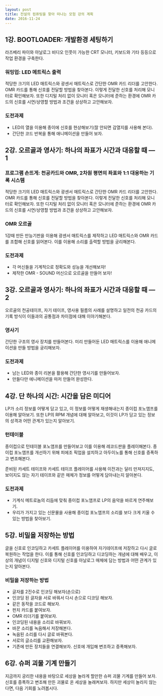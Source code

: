 ```yaml
---
layout: post
title: 전설의 컴퓨팅을 찾아 떠나는 모험 강의 계획
date: 2016-11-24
---
```


## 1강. BOOTLOADER: 개발환경 세팅하기

라즈베리 파이와 아날로그 비디오 인풋이 가능한 CRT 모니터, 키보드와 기타 등등으로 작업 환경을 구축한다.

### 워밍업: LED 메트릭스 출력

적당한 크기의 LED 매트릭스와 광센서 매트릭스로 간단한 OMR 카드 리더를 고안한다. OMR 카드를 통해 신호를 전달할 방법을 찾아본다. 이렇게 전달한 신호를 처리해 모니터로 확인해보자. 또한 디지털 처리 없이 모니터 혹은 모니터에 준하는 환경에 OMR 카드의 신호를 시연/상영할 방법과 조건을 상상하고 고안해보자.

### 도전과제
- LED의 열을 이용해 종이에 신호를 현상해보기(잘 안되면 감열지를 사용해 본다).
- 간단한 코드 반복을 통해 애니메이션을 만들어 보자.

## 2강. 오르골과 영사기: 하나의 좌표가 시간과 대응할 때 ― 1

### 프로그램 손뜨게: 천공카드와 OMR, 2차원 평면의 좌표와 1:1 대응하는 기록 시스템

적당한 크기의 LED 매트릭스와 광센서 매트릭스로 간단한 OMR 카드 리더를 고안한다. OMR 카드를 통해 신호를 전달할 방법을 찾아본다. 이렇게 전달한 신호를 처리해 모니터로 확인해보자. 또한 디지털 처리 없이 모니터 혹은 모니터에 준하는 환경에 OMR 카드의 신호를 시연/상영할 방법과 조건을 상상하고 고안해보자.

### OMR 오르골

1강때 만든 만능기판을 이용해 광센서 매트릭스를 제작하고 LED 매트릭스와 OMR 카드를 조합해 신호를 읽어본다. 이를 이용해 소리를 출력할 방법을 궁리해본다.

### 도전과제

- 각 머신들을 기계적으로 정확도와 성능을 개선해보자!
- 제작한 OMR - SOUND 머신으로 오르골을 만들어 보자!

## 3강. 오르골과 영사기: 하나의 좌표가 시간과 대응할 때 ― 2

오르골의 천공테이프, 자기 테이프, 영사용 필름의 사례를 설명하고 일전의 천공 카드의 기록 방식이 이들과의 공통점과 차이점에 대해 이야기해본다.

### 영사기

간단한 구조의 영사 장치를 만들어본다. 미리 만들어둔 LED 매트릭스를 이용해 애니메이션을 만들 방법을 궁리해보자.

### 도전과제

- 남는 LED와 종이 리본을 활용해 간단한 영사기를 만들어보자.
- 만들다만 에니메이션을 마저 만들어 완성한다.

## 4강. 단 하나의 시간: 시간을 담은 미디어

LP가 소리 정보를 어떻게 담고 있고, 이 정보를 어떻게 재생해내는지 종이컵 포노앰프를 이용해 알아보기. 또한 LP의 RPM 개념에 대해 알아보고, 이것이 LP가 담고 있는 정보의 성격과 어떤 관계가 있는지 알아보기.

### 턴테이블

종이컵으로 턴테이블 포노앰프를 만들어보고 이를 이용해 레코드판을 플레이해본다. 종이컵 포노앰프를 개선하기 위해 피에조 픽업을 설치하고 아두이노를 통해 신호를 증폭하고 변조해본다.

준비된 카세트 테이프와 카세트 테이프 플레이어를 사용해 이전과는 달리 만져지지도, 보이지도 않는 자기 테이프와 같은 매체가 정보를 어떻게 담아내는지 알아본다.

### 도전과제

- 기계식 메트로놈의 리듬에 맞춰 종이컵 포노앰프로 LP의 음악을 바르게 연주해보기.
- 우리가 가지고 있는 신문물을 사용해 종이컵 포노앰프의 소리를 보다 크게 키울 수 있는 방법을 찾아보기.

## 5강. 비밀을 저장하는 방법

글을 신호로 인코딩하고 카세트 플레이어를 이용하여 자기테이프에 저장하고 다시 글로 복원하는 작업을 한다. 이를 통해 신호를 인코딩하고 디코딩하는 개념에 대해 배우고,  이상의 개념이 디지털 신호와 디지털 신호를 아날로그 매체에 담는 방법과 어떤 관계가 있는지 알아본다.

### 비밀을 저장하는 방법

- 글자를  2진수로 인코딩 해보자(손으로)
- 인코딩 된 글자을 서로 바꿔서 다시 손으로 디코딩 해보자.
- 같은 동작을 코드로 해보자.
- 펀치 카드를 붙여보자.
- OMR 리더기를 붙여보자.
- 인코딩된 내용을 소리로 바꿔보자.
- 바꾼 소리를 녹음해서 저장해본다.
- 녹음된 소리를 다시 글로 바꿔본다.
- 서로의 글소리를 교환해보자.
- 기존에 만든 장치들을 연결해보자. 신호에 개입해 변조하고 증폭해보자.

## 6강. 슈퍼 괴물 기계 만들기

지금까지 궁리한 내용을 바탕으로 세상을 놀라게 할만한 슈퍼 괴물 기계를 만들어 보자. 신호를 증폭하고 변조해 만든 괴물로 온 세상을 놀래켜보자. 하지만 세상이 놀라지 않는다면, 다음 기회를 노려봅시다.
